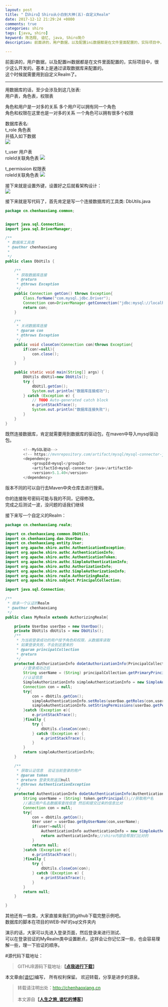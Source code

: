 ```yaml
---
layout: post
title: "【Shiro】Shiro从小白到大神(五)-自定义Realm"
date: 2017-12-12 21:29:24 +0800
comments: true
categories: shiro
tags: [java, shiro]
keyword: 陈浩翔, 谙忆, java, Shiro简介
description: 前面讲的，用户数据，以及配置ini数据都是在文件里面配置的，实际项目中，很少这么开发的。基本上是通过读取数据库来配置的。这个时候就需要用到自定义Realm了。  

---
```


前面讲的，用户数据，以及配置ini数据都是在文件里面配置的，实际项目中，很少这么开发的。基本上是通过读取数据库来配置的。  
这个时候就需要用到自定义Realm了。  

<!-- more -->
----------

用数据库的话，至少会涉及到这几张表:  
用户表，角色表，权限表  

角色和用户是一对多的关系 多个用户可以拥有同一个角色  
角色和权限在这里也是一对多的关系 一个角色可以拥有很多个权限  
  
数据库表名:  
t_role 角色表  
并插入如下数据  
![](https://i.imgur.com/lfVB6MB.png)  

t_user 用户表  
roleId关联角色表
![](https://i.imgur.com/uJUYXKw.png)  

t_permission 权限表  
roleId关联角色表
![](https://i.imgur.com/48sSenK.png)  

接下来就是设置外键，设置好之后就看架构设计：  
![](https://i.imgur.com/kQXn1RD.png)  

接下来就是写代码了，首先肯定是写一个连接数据库的工具类:
DbUtils.java
```java
package cn.chenhaoxiang.common;


import java.sql.Connection;
import java.sql.DriverManager;

/**
 * 数据库工具类
 * @author chenhaoxiang
 *
 */
public class DbUtils {

    /**
     * 获取数据库连接
     * @return
     * @throws Exception
     */
    public Connection getCon() throws Exception{
        Class.forName("com.mysql.jdbc.Driver");
        Connection con=DriverManager.getConnection("jdbc:mysql://localhost:3306/db_shiro", "root", "1234");
        return con;
    }

    /**
     * 关闭数据库连接
     * @param con
     * @throws Exception
     */
    public void closeCon(Connection con)throws Exception{
        if(con!=null){
            con.close();
        }
    }

    public static void main(String[] args) {
        DbUtils dbUtil=new DbUtils();
        try {
            dbUtil.getCon();
            System.out.println("数据库连接成功");
        } catch (Exception e) {
            // TODO Auto-generated catch block
            e.printStackTrace();
            System.out.println("数据库连接失败");
        }
    }
}
```
既然连接数据库，肯定就需要用到数据库的驱动包，在maven中导入mysql驱动包。  
```java
        <!--MySQL驱动-->
        <!-- https://mvnrepository.com/artifact/mysql/mysql-connector-java -->
        <dependency>
            <groupId>mysql</groupId>
            <artifactId>mysql-connector-java</artifactId>
            <version>5.1.40</version>
        </dependency>
```
版本不同的可以自行去Maven中央仓库去进行搜索。  

你的连接账号密码可能与我的不同，记得修改。  
完成之后测试一波，没问题的话我们继续  

接下来写一个自定义的Realm：  
```java
package cn.chenhaoxiang.realm;

import cn.chenhaoxiang.common.DbUtils;
import cn.chenhaoxiang.dao.UserDao;
import cn.chenhaoxiang.entity.User;
import org.apache.shiro.authc.AuthenticationException;
import org.apache.shiro.authc.AuthenticationInfo;
import org.apache.shiro.authc.AuthenticationToken;
import org.apache.shiro.authc.SimpleAuthenticationInfo;
import org.apache.shiro.authz.AuthorizationInfo;
import org.apache.shiro.authz.SimpleAuthorizationInfo;
import org.apache.shiro.realm.AuthorizingRealm;
import org.apache.shiro.subject.PrincipalCollection;

import java.sql.Connection;

/**
 * 继承一个认证的Realm
 * @author chenhaoxiang
 */
public class MyRealm extends AuthorizingRealm{

    private UserDao userDao = new UserDao();
    private DbUtils dbUtils = new DbUtils();
    /**
     * 为当前登录成功的用户授予角色和权限，从数据库读取
     * 如果登录失败，不会到这里来的
     * @param principalCollection
     * @return
     */
    protected AuthorizationInfo doGetAuthorizationInfo(PrincipalCollection principalCollection) {
        //登录成功之后
        String userName = (String) principalCollection.getPrimaryPrincipal();//获取用户信息
        //认证信息
        SimpleAuthorizationInfo simpleAuthenticationInfo = new SimpleAuthorizationInfo();
        Connection con = null;
        try{
            con = dbUtils.getCon();
            simpleAuthenticationInfo.setRoles(userDao.getRoles(con,userName));//设置角色
            simpleAuthenticationInfo.setStringPermissions(userDao.getPermissions(con,userName));//获取权限
        }catch (Exception e){
            e.printStackTrace();
        }finally {
            try {
                dbUtils.closeCon(con);
            } catch (Exception e) {
                e.printStackTrace();
            }
        }
        return simpleAuthenticationInfo;
    }

    /**
     * 获取认证信息  验证当前登录的用户
     * @param token
     * @return 登录失败返回null
     * @throws AuthenticationException
     */
    protected AuthenticationInfo doGetAuthenticationInfo(AuthenticationToken token) throws AuthenticationException {
        String userName = (String) token.getPrincipal();//获取用户名
        //通过用户名去数据库查找信息 然后和提交过来的信息比对
        Connection con = null;
        try{
            con = dbUtils.getCon();
            User user = userDao.getByUserName(con,userName);
            if(user!=null){
                AuthenticationInfo authenticationInfo = new SimpleAuthenticationInfo(user.getUserName(),user.getPassword(),"aa");//第二个参数密码是数据库的密码，第三个参数realmName，我们在这里随便写一个
                return authenticationInfo;//shiro内部会帮我们比对的
            }
            return null;
        }catch (Exception e){
            e.printStackTrace();
        }finally {
            try {
                dbUtils.closeCon(con);
            } catch (Exception e) {
                e.printStackTrace();
            }
        }
        return null;
    }

}

```

其他还有一些类，大家直接来我们的github下载完整示例吧。  
数据库的脚本在项目的WEB-INF的sql文件夹内  

演示的话，大家可以先进入登录页面，然后登录来进行测试、  
可以在登录验证的MyRealm类中设置断点，这样会让你记忆深一些，也会容易理解一些，理一下验证的顺序。  

#源代码下载地址：
<blockquote cite='陈浩翔'>
GITHUB源码下载地址:<strong>【<a href='https://github.com/chenhaoxiang/Shiro/tree/master/20171212/code/ShiroWeb' target='_blank'>点我进行下载</a>】</strong>
</blockquote>


本文章由<a href="http://chenhaoxiang.cn/">[谙忆]</a>编写， 所有权利保留。 
欢迎转载，分享是进步的源泉。
<blockquote cite='陈浩翔'>
<p background-color='#D3D3D3'>转载请注明出处：<a href='http://chenhaoxiang.cn'><font color="green">http://chenhaoxiang.cn</font></a><br><br>
本文源自<strong>【<a href='http://chenhaoxiang.cn' target='_blank'>人生之旅_谙忆的博客</a>】</strong></p>
 </blockquote>
